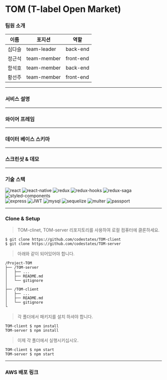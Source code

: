 

# TOM (T-label Open Market)

### 팀원 소개
  
|이름|포지션|역할|
|----|----|-------|
|심다슬|team-leader|back-end|
|정근석|team-member|front-end|
|함석호|team-member|back-end|
|황선주|team-member|front-end|

---
### 서비스 설명

---   
### 와이어 프레임

---
### 데이터 베이스 스키마  

---  
### 스크린샷 & 데모

---  
### 기술 스택
![react](https://img.shields.io/badge/React-16.13.1-orange)
![react-native](https://img.shields.io/badge/ReactNative-16.13.1-orange)
![redux](https://img.shields.io/badge/Redux-4.0.5-orange)
![redux-hooks](https://img.shields.io/badge/ReduxHooks-4.0.5-oragne)
![redux-saga](https://img.shields.io/badge/ReduxSaga-1.1.3-orange)<br>
![styled-components](https://img.shields.io/badge/StyledComponent-5.1.1-green)<br>
![express](https://img.shields.io/badge/Express-4.17.1-blue)
![JWT](https://img.shields.io/badge/JWT-8.5.1-blue)
![mysql](https://img.shields.io/badge/Mysql-2.1.0-blue)
![sequelize](https://img.shields.io/badge/Sequelize-6.3.3-blue)
![multer](https://img.shields.io/badge/Multer-1.4.2-blue)
![passport](https://img.shields.io/badge/Passport-0.4.1-blue)

---
### Clone & Setup

> TOM-clinet, TOM-server 리포지토리를 사용하여 로컬 컴퓨터에 클론하세요.

```shell
$ git clone https://github.com/codestates/TOM-client
$ git clone https://github.com/codestates/TOM-server
```

> 아래와 같이 되어있어야 합니다.

```
/Project-TOM
├── /TOM-server
│   ├── ...        
│   ├── README.md   
│   └── gitignore   
│
├── /TOM-client
│   ├── ...         
│   ├── README.md    
│   └── gitignore 
└
```
> 각 폴더에서 패키지를 설치 하셔야 합니다.

```shell
TOM-client $ npm install
TOM-server $ npm install
```

> 이제 각 폴더에서 실행시키십시오.

```shell
TOM-client $ npm start
TOM-server $ npm start
```

---
### AWS 배포 링크
